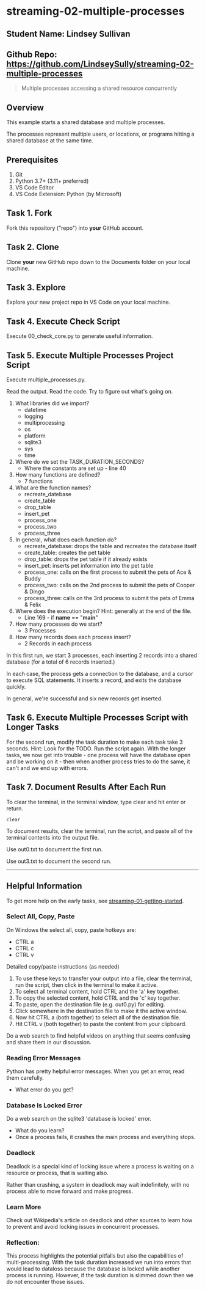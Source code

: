 # streaming-02-multiple-processes

## Student Name: Lindsey Sullivan

## Github Repo: https://github.com/LindseySully/streaming-02-multiple-processes
> Multiple processes accessing a shared resource concurrently

## Overview

This example starts a shared database and multiple processes.

The processes represent multiple users, or locations, or programs 
hitting a shared database at the same time. 

## Prerequisites

1. Git
1. Python 3.7+ (3.11+ preferred)
1. VS Code Editor
1. VS Code Extension: Python (by Microsoft)

## Task 1. Fork 

Fork this repository ("repo") into **your** GitHub account. 

## Task 2. Clone

Clone **your** new GitHub repo down to the Documents folder on your local machine. 

## Task 3. Explore

Explore your new project repo in VS Code on your local machine.

## Task 4. Execute Check Script

Execute 00_check_core.py to generate useful information.

## Task 5. Execute Multiple Processes Project Script

Execute multiple_processes.py.

Read the output. Read the code. 
Try to figure out what's going on. 

1. What libraries did we import?
    - datetime
    - logging
    - multiprocessing
    - os
    - platform
    - sqlite3
    - sys
    - time
1. Where do we set the TASK_DURATION_SECONDS?
    - Where the constants are set up - line 40
1. How many functions are defined? 
    - 7 functions
1. What are the function names? 
    - recreate_datebase
    - create_table
    - drop_table
    - insert_pet
    - process_one
    - process_two
    - process_three
1. In general, what does each function do? 
    - recreate_datebase: drops the table and recreates the database itself
    - create_table: creates the pet table
    - drop_table: drops the pet table if it already exists
    - insert_pet: inserts pet information into the pet table
    - process_one: calls on the first process to submit the pets of Ace & Buddy
    - process_two: calls on the 2nd process to submit the pets of Cooper & Dingo
    - process_three: calls on the 3rd process to submit the pets of Emma & Felix
1. Where does the execution begin? Hint: generally at the end of the file.
    - Line 169 - if __name__ == "__main__"
1. How many processes do we start?
    - 3 Processes
1. How many records does each process insert?
    - 2 Records in each process

In this first run, we start 3 processes, 
each inserting 2 records into a shared database 
(for a total of 6 records inserted.)

In each case, the process gets a connection to the database, 
and a cursor to execute SQL statements.
It inserts a record, and exits the database quickly.

In general, we're successful and six new records get inserted. 

## Task 6. Execute Multiple Processes Script with Longer Tasks

For the second run, modify the task duration to make each task take 3 seconds. 
Hint: Look for the TODO.
Run the script again. 
With the longer tasks, we now get into trouble - 
one process will have the database open and be working on it - 
then when another process tries to do the same, it can't and 
we end up with errors. 

## Task 7. Document Results After Each Run

To clear the terminal, in the terminal window, type clear and hit enter or return. 

`clear`

To document results, clear the terminal, run the script, and paste all of the terminal contents into the output file.

Use out0.txt to document the first run. 

Use out3.txt to document the second run.


-----

## Helpful Information

To get more help on the early tasks, see [streaming-01-getting-started](https://github.com/denisecase/streaming-01-getting-started).

### Select All, Copy, Paste

On Windows the select all, copy, paste hotkeys are:

- CTRL a 
- CTRL c 
- CTRL v 

Detailed copy/paste instructions (as needed)

1. To use these keys to transfer your output into a file, 
clear the terminal, run the script, then click in the terminal to make it active.
1. To select all terminal content, hold CTRL and the 'a' key together. 
1. To copy the selected content, hold CTRL and the 'c' key together. 
1. To paste, open the destination file (e.g. out0.py) for editing.
1. Click somewhere in the destination file to make it the active window.
1. Now hit CTRL a (both together) to select all of the destination file.
1. Hit CTRL v (both together) to paste the content from your clipboard.

Do a web search to find helpful videos on anything that seems confusing
and share them in our discussion.

### Reading Error Messages

Python has pretty helpful error messages. 
When you get an error, read them carefully. 

- What error do you get?

### Database Is Locked Error

Do a web search on the sqlite3 'database is locked' error.

- What do you learn?
- Once a process fails, it crashes the main process and everything stops. 

### Deadlock

Deadlock is a special kind of locking issue where a process 
is waiting on a resource or process, that is waiting also. 

Rather than crashing, a system in deadlock may wait indefinitely, 
with no process able to move forward and make progress.

### Learn More

Check out Wikipedia's article on deadlock and other sources to learn how to prevent and avoid locking issues in concurrent processes. 

### Reflection:
This process highlights the potential pitfalls but also the capabilities of multi-processing. With the task duration increased we run into errors that would lead to dataloss because the database is locked while another process is running. However, if the task duration is slimmed down then we do not encounter those issues.